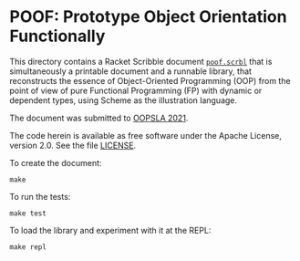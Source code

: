 # POOF: Prototype Object Orientation Functionally

This directory contains a Racket Scribble document [`poof.scrbl`](poof.scrbl)
that is simultaneously a printable document and a runnable library,
that reconstructs the essence of Object-Oriented Programming (OOP)
from the point of view of pure Functional Programming (FP) with dynamic or dependent types,
using Scheme as the illustration language.

The document was submitted to [OOPSLA 2021](https://2021.splashcon.org/track/splash-2021-oopsla).

The code herein is available as free software under the Apache License, version 2.0.
See the file [LICENSE](LICENSE).

To create the document:

    make


To run the tests:

    make test


To load the library and experiment with it at the REPL:

    make repl
